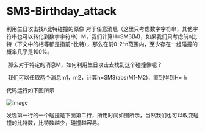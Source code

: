 # SM3-Birthday_attack
利用生日攻击找n比特碰撞的原像
​ 对于任意消息（这里只考虑数字字符串，其他字符串也可以转化到数字字符串）M，我们计算H=SM3(M)，如果我们只考虑前n比特（下文中的相等都是指前n比特），那么在前0-2^n范围内，至少存在一组碰撞的概率几乎是100%。

​ 那么对于特定的消息M，如何利用生日攻击去找到这个碰撞像呢？

​ 我们可以任取两个消息m1，m2，计算h=SM3(abs(M1-M2)，直到得到H= h


代码运行如下图所示



![image](https://user-images.githubusercontent.com/75195549/179918529-c44d32d9-4970-40cf-917b-a114df111016.png)





发现第一行的一个碰撞是下面第二行，所用时间如图所示，当然我们也可以改变碰撞的比特数，比特数越少，碰撞越容易。
